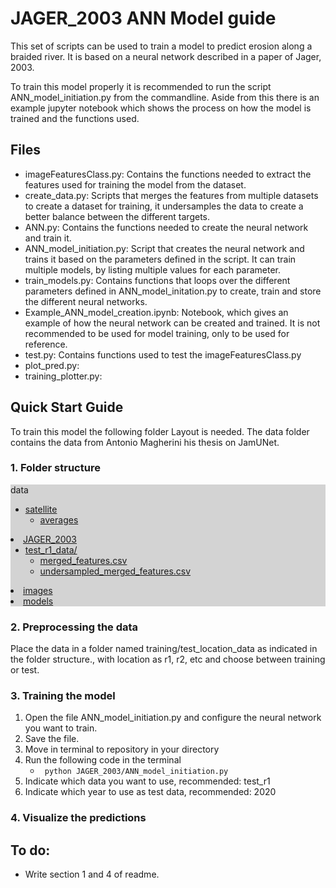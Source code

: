 # JAGER_2003 ANN Model guide
This set of scripts can be used to train a model to predict erosion along a braided river. It is based on a neural network described in a paper of Jager, 2003.

To train this model properly it is recommended to run the script ANN_model_initiation.py from the commandline. Aside from this there is an example jupyter notebook which shows the process on how the model is trained and the functions used.

## Files
- imageFeaturesClass.py: Contains the functions needed to extract the features used for training the model from the dataset.
- create_data.py: Scripts that merges the features from multiple datasets to create a dataset for training, it undersamples the data to create a better balance between the different targets.
- ANN.py: Contains the functions needed to create the neural network and train it.
- ANN_model_initiation.py: Script that creates the neural network and trains it based on the parameters defined in the script. It can train multiple models, by listing multiple values for each parameter.
- train_models.py: Contains functions that loops over the different parameters defined in ANN_model_initation.py to create, train and store the different neural networks.
- Example_ANN_model_creation.ipynb: Notebook, which gives an example of how the neural network can be created and trained. It is not recommended to be used for model training, only to be used for reference.
- test.py: Contains functions used to test the imageFeaturesClass.py
- plot_pred.py: 
- training_plotter.py:

## Quick Start Guide
To train this model the following folder Layout is needed. The data folder contains the data from Antonio Magherini his thesis on JamUNet.

### 1. Folder structure

<div style="background-color: lightgrey;>

* [data](.\data)
    * [satellite](.\data\satellite)
        * [averages](.\data\satellite\averages)
* [JAGER_2003](.\JAGER_2003)
    * [test_r1_data/](.\JAGER_2003\test_r1_data)
        * [merged_features.csv](.\JAGER_2003\test_r1_data\merged_features.csv)
        * [undersampled_merged_features.csv](.\JAGER_2003\test_r1_data\undersampled_merged_features.csv)
* [images](.\images)
* [models](.\models)

</div>

### 2. Preprocessing the data

Place the data in a folder named training/test_location_data as indicated in the folder structure., with location as r1, r2, etc and choose between training or test. 

### 3. Training the model

1. Open the file ANN_model_initiation.py and configure the neural network you want to train. 
2. Save the file.
3. Move in terminal to repository in your directory
4. Run the following code in the terminal 
    * <code> python JAGER_2003/ANN_model_initiation.py</code>
5. Indicate which data you want to use, recommended: test_r1
6. Indicate which year to use as test data, recommended: 2020

### 4. Visualize the predictions


## To do:
- Write section 1 and 4 of readme. 

